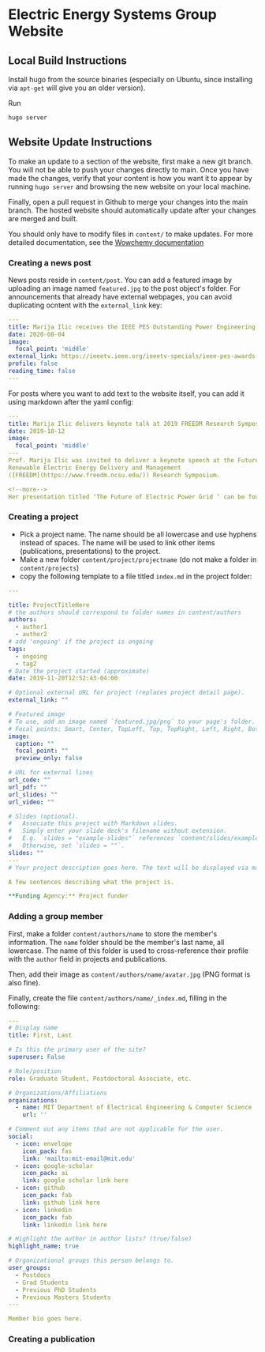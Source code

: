 # Electric Energy Systems Group Website


## Local Build Instructions

Install hugo from the source binaries (especially on Ubuntu, since installing via `apt-get` will give you an older version).

Run

```bash
hugo server
```

## Website Update Instructions

To make an update to a section of the website, first make a new git branch. You
will not be able to push your changes directly to main. Once you have made
the changes, verify that your content is how you want it to appear by running
`hugo server` and browsing the new website on your local machine.

Finally, open a pull request in Github to merge your changes into the main
branch. The hosted website should automatically update after your changes
are merged and built.

You should only have to modify files in `content/` to make updates. For more
detailed documentation, see the
[Wowchemy documentation](https://wowchemy.com/docs/)

### Creating a news post

News posts reside in `content/post`. You can add a featured image by uploading
an image named `featured.jpg` to the post object's folder. For announcements
that already have external webpages, you can avoid duplicating ocntent with
the `external_link` key:

```yaml
---
title: Marija Ilic receives the IEEE PES Outstanding Power Engineering Educator award
date: 2020-08-04
image:
  focal_point: 'middle'
external_link: https://ieeetv.ieee.org/ieeetv-specials/ieee-pes-awards-2020-ieee-pes-outstanding-power-engineering-educator-award
profile: false
reading_time: false
---
```

For posts where you want to add text to the website itself, you can add it
using markdown after the yaml config:

```yaml
---
title: Marija Ilic delivers keynote talk at 2019 FREEDM Research Symposium
date: 2019-10-12
image:
  focal_point: 'middle'
---
Prof. Marija Ilic was invited to deliver a keynote speech at the Future
Renewable Electric Energy Delivery and Management
([FREEDM](https://www.freedm.ncsu.edu/)) Research Symposium.

<!--more-->
Her presentation titled ‘The Future of Electric Power Grid ‘ can be found [here](https://www.freedm.ncsu.edu/wp-content/uploads/2019/04/Ilic-MIT-Future-of-the-Grid.pdf).
```

### Creating a project

- Pick a project name. The name should be all lowercase and use hyphens instead
  of spaces. The name will be used to link other items
  (publications, presentations) to the project.
- Make a new folder `content/project/projectname` (do not make a folder in `content/projects`)
- copy the following template to a file titled `index.md` in the project folder:


```yaml
---

title: ProjectTitleHere
# the authors should correspond to folder names in content/authors
authors:
  - author1
  - author2
# add 'ongoing' if the project is ongoing
tags:
  - ongoing
  - tag2
# Date the project started (approximate)
date: 2019-11-20T12:52:43-04:00

# Optional external URL for project (replaces project detail page).
external_link: ""

# Featured image
# To use, add an image named `featured.jpg/png` to your page's folder.
# Focal points: Smart, Center, TopLeft, Top, TopRight, Left, Right, BottomLeft, Bottom, BottomRight.
image:
  caption: ""
  focal_point: ""
  preview_only: false

# URL for external lines
url_code: ""
url_pdf: ""
url_slides: ""
url_video: ""

# Slides (optional).
#   Associate this project with Markdown slides.
#   Simply enter your slide deck's filename without extension.
#   E.g. `slides = "example-slides"` references `content/slides/example-slides.md`.
#   Otherwise, set `slides = ""`.
slides: ""
---
# Your project description goes here. The text will be displayed via markdown.

A few sentences describing what the project is.

**Funding Agency:** Project funder
```

### Adding a group member

First, make a folder `content/authors/name` to store the member's
information. The `name` folder should be the member's last name, all lowercase.
The name of this folder is used to cross-reference their profile with the
`author` field in projects and publications.

Then, add their image as `content/authors/name/avatar.jpg` (PNG format
is also fine).

Finally, create the file `content/authors/name/_index.md`, filling in the
following:

```yaml
---
# Display name
title: First, Last

# Is this the primary user of the site?
superuser: False

# Role/position
role: Graduate Student, Postdoctoral Associate, etc.

# Organizations/Affiliations
organizations:
  - name: MIT Department of Electrical Engineering & Computer Science
    url: ''

# Comment out any items that are not applicable for the user.
social:
  - icon: envelope
    icon_pack: fas
    link: 'mailto:mit-email@mit.edu'
  - icon: google-scholar
    icon_pack: ai
    link: google scholar link here
  - icon: github
    icon_pack: fab
    link: github link here
  - icon: linkedin
    icon_pack: fab
    link: linkedin link here

# Highlight the author in author lists? (true/false)
highlight_name: true

# Organizational groups this person belongs to.
user_groups:
  - Postdocs
  - Grad Students
  - Previous PhD Students
  - Previous Masters Students
---

Member bio goes here.

```


### Creating a publication
